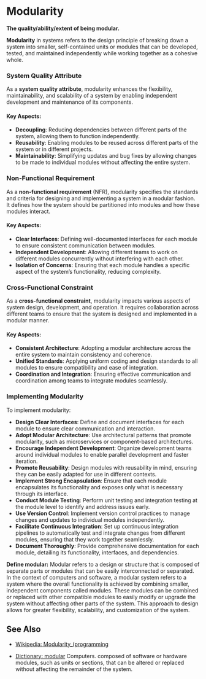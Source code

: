 # Modularity

**The quality/ability/extent of being modular.**

<span data-chatgpt-prompt="modularity + template">

**Modularity** in systems refers to the design principle of breaking down a system into smaller, self-contained units or modules that can be developed, tested, and maintained independently while working together as a cohesive whole.

### System Quality Attribute

As a **system quality attribute**, modularity enhances the flexibility, maintainability, and scalability of a system by enabling independent development and maintenance of its components.

#### Key Aspects:
- **Decoupling**: Reducing dependencies between different parts of the system, allowing them to function independently.
- **Reusability**: Enabling modules to be reused across different parts of the system or in different projects.
- **Maintainability**: Simplifying updates and bug fixes by allowing changes to be made to individual modules without affecting the entire system.

### Non-Functional Requirement

As a **non-functional requirement** (NFR), modularity specifies the standards and criteria for designing and implementing a system in a modular fashion. It defines how the system should be partitioned into modules and how these modules interact.

#### Key Aspects:
- **Clear Interfaces**: Defining well-documented interfaces for each module to ensure consistent communication between modules.
- **Independent Development**: Allowing different teams to work on different modules concurrently without interfering with each other.
- **Isolation of Concerns**: Ensuring that each module handles a specific aspect of the system’s functionality, reducing complexity.

### Cross-Functional Constraint

As a **cross-functional constraint**, modularity impacts various aspects of system design, development, and operation. It requires collaboration across different teams to ensure that the system is designed and implemented in a modular manner.

#### Key Aspects:
- **Consistent Architecture**: Adopting a modular architecture across the entire system to maintain consistency and coherence.
- **Unified Standards**: Applying uniform coding and design standards to all modules to ensure compatibility and ease of integration.
- **Coordination and Integration**: Ensuring effective communication and coordination among teams to integrate modules seamlessly.

### Implementing Modularity

To implement modularity:
- **Design Clear Interfaces**: Define and document interfaces for each module to ensure clear communication and interaction.
- **Adopt Modular Architecture**: Use architectural patterns that promote modularity, such as microservices or component-based architectures.
- **Encourage Independent Development**: Organize development teams around individual modules to enable parallel development and faster iteration.
- **Promote Reusability**: Design modules with reusability in mind, ensuring they can be easily adapted for use in different contexts.
- **Implement Strong Encapsulation**: Ensure that each module encapsulates its functionality and exposes only what is necessary through its interface.
- **Conduct Module Testing**: Perform unit testing and integration testing at the module level to identify and address issues early.
- **Use Version Control**: Implement version control practices to manage changes and updates to individual modules independently.
- **Facilitate Continuous Integration**: Set up continuous integration pipelines to automatically test and integrate changes from different modules, ensuring that they work together seamlessly.
- **Document Thoroughly**: Provide comprehensive documentation for each module, detailing its functionality, interfaces, and dependencies.

</span>

**Define modular:** <span data-chatgpt-prompt="define modular (computers and software)">Modular refers to a design or structure that is composed of separate parts or modules that can be easily interconnected or separated. In the context of computers and software, a modular system refers to a system where the overall functionality is achieved by combining smaller, independent components called modules. These modules can be combined or replaced with other compatible modules to easily modify or upgrade the system without affecting other parts of the system. This approach to design allows for greater flexibility, scalability, and customization of the system.</span>

## See Also

* [Wikipedia: Modularity_(programming](https://wikipedia.org/wiki/Modularity_(programming))

* [Dictionary: modular](https://www.dictionary.com/browse/modular) Computers. composed of software or hardware modules, such as units or sections, that can be altered or replaced without affecting the remainder of the system.
